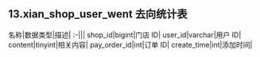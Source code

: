 ## 13.xian_shop_user_went 去向统计表

名称|数据类型|描述|
:-|||
shop_id|bigint|门店 ID|
user_id|varchar|用户 ID|
content|tinyint|相关内容|
pay_order_id|int|订单 ID|
create_time|int|添加时间|